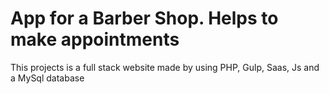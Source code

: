 # App for a Barber Shop. Helps to make appointments
This projects is a full stack website made by using PHP, Gulp, Saas, Js and a MySql database